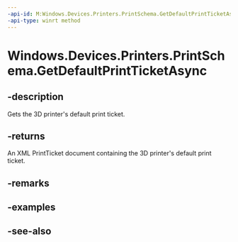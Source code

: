 ```yaml
---
-api-id: M:Windows.Devices.Printers.PrintSchema.GetDefaultPrintTicketAsync
-api-type: winrt method
---
```


<!-- Method syntax
public Windows.Foundation.IAsyncOperation<Windows.Storage.Streams.IRandomAccessStreamWithContentType> GetDefaultPrintTicketAsync()
-->

# Windows.Devices.Printers.PrintSchema.GetDefaultPrintTicketAsync

## -description
Gets the 3D printer's default print ticket.

## -returns
An XML PrintTicket document containing the 3D printer's default print ticket.

## -remarks

## -examples

## -see-also
